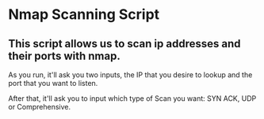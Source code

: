 <div>
  <h1>Nmap Scanning Script</h1>
  <h2>This script allows us to scan ip addresses and their ports with nmap.</h2>
</div>
<div>
  <p> As you run, it'll ask you two inputs, the IP that you desire to lookup and the port that you want to listen. </p>
  <p> After that, it'll ask you to input which type of Scan you want: SYN ACK, UDP or Comprehensive. </p>
</div>
